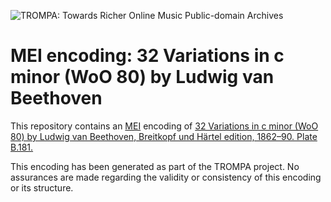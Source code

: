 ![TROMPA: Towards Richer Online Music Public-domain Archives](https://trompamusic.eu/sites/default/files/top-bar-logo_0_0.png)
                                                                                
# MEI encoding: 32 Variations in c minor (WoO 80) by Ludwig van Beethoven             
                                                                                
This repository contains an [MEI](https://music-encoding.org) encoding of [32 Variations in c minor (WoO 80) by Ludwig van Beethoven, Breitkopf und Härtel edition, 1862–90. Plate B.181.](https://imslp.org/wiki/Special:ReverseLookup/53059) 
                                                                                
This encoding has been generated as part of the TROMPA project. No assurances are made regarding the validity or consistency of this encoding or its structure.
                             
